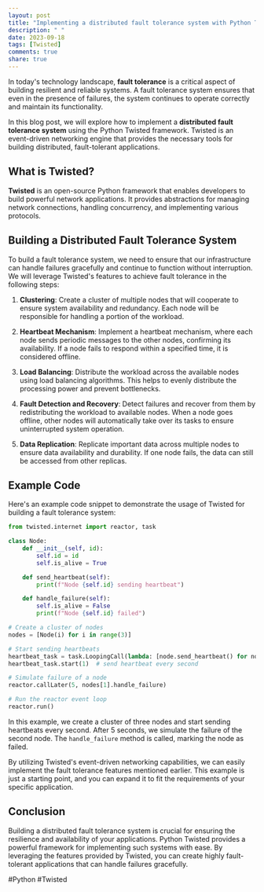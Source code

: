 ```yaml
---
layout: post
title: "Implementing a distributed fault tolerance system with Python Twisted"
description: " "
date: 2023-09-18
tags: [Twisted]
comments: true
share: true
---
```


In today's technology landscape, **fault tolerance** is a critical aspect of building resilient and reliable systems. A fault tolerance system ensures that even in the presence of failures, the system continues to operate correctly and maintain its functionality.

In this blog post, we will explore how to implement a **distributed fault tolerance system** using the Python Twisted framework. Twisted is an event-driven networking engine that provides the necessary tools for building distributed, fault-tolerant applications.

## What is Twisted?

**Twisted** is an open-source Python framework that enables developers to build powerful network applications. It provides abstractions for managing network connections, handling concurrency, and implementing various protocols.

## Building a Distributed Fault Tolerance System

To build a fault tolerance system, we need to ensure that our infrastructure can handle failures gracefully and continue to function without interruption. We will leverage Twisted's features to achieve fault tolerance in the following steps:

1. **Clustering**: Create a cluster of multiple nodes that will cooperate to ensure system availability and redundancy. Each node will be responsible for handling a portion of the workload.

2. **Heartbeat Mechanism**: Implement a heartbeat mechanism, where each node sends periodic messages to the other nodes, confirming its availability. If a node fails to respond within a specified time, it is considered offline.

3. **Load Balancing**: Distribute the workload across the available nodes using load balancing algorithms. This helps to evenly distribute the processing power and prevent bottlenecks.

4. **Fault Detection and Recovery**: Detect failures and recover from them by redistributing the workload to available nodes. When a node goes offline, other nodes will automatically take over its tasks to ensure uninterrupted system operation.

5. **Data Replication**: Replicate important data across multiple nodes to ensure data availability and durability. If one node fails, the data can still be accessed from other replicas.

## Example Code

Here's an example code snippet to demonstrate the usage of Twisted for building a fault tolerance system:

```python
from twisted.internet import reactor, task

class Node:
    def __init__(self, id):
        self.id = id
        self.is_alive = True

    def send_heartbeat(self):
        print(f"Node {self.id} sending heartbeat")

    def handle_failure(self):
        self.is_alive = False
        print(f"Node {self.id} failed")

# Create a cluster of nodes
nodes = [Node(i) for i in range(3)]

# Start sending heartbeats
heartbeat_task = task.LoopingCall(lambda: [node.send_heartbeat() for node in nodes])
heartbeat_task.start(1)  # send heartbeat every second

# Simulate failure of a node
reactor.callLater(5, nodes[1].handle_failure)

# Run the reactor event loop
reactor.run()
```

In this example, we create a cluster of three nodes and start sending heartbeats every second. After 5 seconds, we simulate the failure of the second node. The `handle_failure` method is called, marking the node as failed.

By utilizing Twisted's event-driven networking capabilities, we can easily implement the fault tolerance features mentioned earlier. This example is just a starting point, and you can expand it to fit the requirements of your specific application.

## Conclusion

Building a distributed fault tolerance system is crucial for ensuring the resilience and availability of your applications. Python Twisted provides a powerful framework for implementing such systems with ease. By leveraging the features provided by Twisted, you can create highly fault-tolerant applications that can handle failures gracefully.

#Python #Twisted